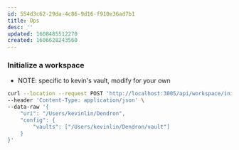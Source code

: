 ```yaml
---
id: 554d3c62-29da-4c86-9d16-f910e36ad7b1
title: Ops
desc: ''
updated: 1608485512270
created: 1606628243560
---
```

### Initialize a workspace

- NOTE: specific to kevin's vault, modify for your own

```bash
curl --location --request POST 'http://localhost:3005/api/workspace/initialize' \
--header 'Content-Type: application/json' \
--data-raw '{
    "uri": "/Users/kevinlin/Dendron",
    "config": {
        "vaults": ["/Users/kevinlin/Dendron/vault"]
    }
}'
```

